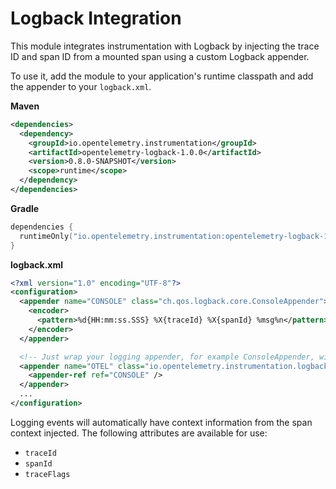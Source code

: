 # Logback Integration

This module integrates instrumentation with Logback by injecting the trace ID and span ID from a
mounted span using a custom Logback appender.

To use it, add the module to your application's runtime classpath and add the appender to your
`logback.xml`.

**Maven**

```xml
<dependencies>
  <dependency>
    <groupId>io.opentelemetry.instrumentation</groupId>
    <artifactId>opentelemetry-logback-1.0.0</artifactId>
    <version>0.8.0-SNAPSHOT</version>
    <scope>runtime</scope>
  </dependency>
</dependencies>
```

**Gradle**

```kotlin
dependencies {
  runtimeOnly("io.opentelemetry.instrumentation:opentelemetry-logback-1.0.0:0.8.0-SNAPSHOT")
}
```

**logback.xml**

```xml
<?xml version="1.0" encoding="UTF-8"?>
<configuration>
  <appender name="CONSOLE" class="ch.qos.logback.core.ConsoleAppender">
    <encoder>
      <pattern>%d{HH:mm:ss.SSS} %X{traceId} %X{spanId} %msg%n</pattern>
    </encoder>
  </appender>

  <!-- Just wrap your logging appender, for example ConsoleAppender, with OpenTelemetryAppender -->
  <appender name="OTEL" class="io.opentelemetry.instrumentation.logback.v1_0_0.OpenTelemetryAppender">
    <appender-ref ref="CONSOLE" />
  </appender>
  ...
</configuration>
```

Logging events will automatically have context information from the span context injected. The
following attributes are available for use:

- `traceId`
- `spanId`
- `traceFlags`

